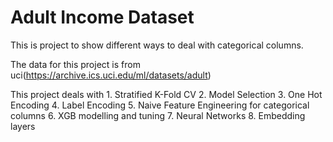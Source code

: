 # Adult Income Dataset

This is project to show different ways to deal with categorical columns.

The data for this project is from uci(https://archive.ics.uci.edu/ml/datasets/adult)

This project deals with
    1. Stratified K-Fold CV
    2. Model Selection
    3. One Hot Encoding
    4. Label Encoding
    5. Naive Feature Engineering for categorical columns
    6. XGB modelling and tuning
    7. Neural Networks
    8. Embedding layers

